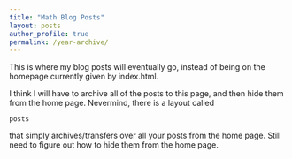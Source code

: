 ```yaml
---
title: "Math Blog Posts"
layout: posts 
author_profile: true
permalink: /year-archive/
---
```


This is where my blog posts will eventually go, instead of being on the homepage currently given by index.html. 

I think I will have to archive all of the posts to this page, and then hide them from the home page. Nevermind, there is a layout called 
```
posts
```
that simply archives/transfers over all your posts from the home page. Still need to figure out how to hide them from the home page.  